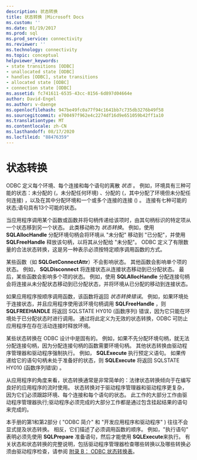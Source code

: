 ```yaml
---
description: 状态转换
title: 状态转换 |Microsoft Docs
ms.custom: ''
ms.date: 01/19/2017
ms.prod: sql
ms.prod_service: connectivity
ms.reviewer: ''
ms.technology: connectivity
ms.topic: conceptual
helpviewer_keywords:
- state transitions [ODBC]
- unallocated state [ODBC]
- handles [ODBC], state transitions
- allocated state [ODBC]
- connection state [ODBC]
ms.assetid: fc741611-6535-43cc-8156-6d897d04664e
author: David-Engel
ms.author: v-daenge
ms.openlocfilehash: 947be49fc0a77f94c1641bb7c735db3276b49f58
ms.sourcegitcommit: e700497f962e4c2274df16d9e651059b42ff1a10
ms.translationtype: MT
ms.contentlocale: zh-CN
ms.lasthandoff: 08/17/2020
ms.locfileid: "88476359"
---
```

# <a name="state-transitions"></a>状态转换
ODBC 定义每个环境、每个连接和每个语句的离散 *状态* 。 例如，环境具有三种可能的状态：未分配的 (，未分配任何环境) 、分配的 (，其中分配了环境但未分配任何连接) ，以及在其中分配环境和一个或多个连接的连接 () 。 连接有七种可能的状态;语句具有13个可能的状态。  
  
 当应用程序调用某个函数或函数并将句柄传递给该项时，由其句柄标识的特定项从一个状态移到另一个状态。 此类移动称为 *状态转换*。 例如，使用 **SQLAllocHandle** 分配环境句柄会将环境从 "未分配" 移动到 "已分配"，并使用 **SQLFreeHandle** 释放该句柄，以将其从分配给 "未分配"。 ODBC 定义了有限数量的合法状态转换，这是另一种表示必须按特定顺序调用函数的方式。  
  
 某些函数（如 **SQLGetConnectAttr**）不会影响状态。 其他函数会影响单个项的状态。 例如， **SQLDisconnect** 将连接状态从连接状态移动到已分配状态。 最后，某些函数会影响多个项的状态。 例如，使用 **SQLAllocHandle** 分配连接句柄会将连接从未分配状态移动到已分配状态，并将环境从已分配的移动到连接状态。  
  
 如果应用程序按顺序调用函数，该函数将返回 *状态转换错误*。 例如，如果环境处于连接状态，并且应用程序使用该环境句柄调用 **SQLFreeHandle** ，则 **SQLFREEHANDLE** 将返回 SQLSTATE HY010 (函数序列) 错误，因为它只能在环境处于已分配状态时进行调用。 通过将此定义为无效的状态转换，ODBC 可防止应用程序在存在活动连接时释放环境。  
  
 某些状态转换在 ODBC 设计中是固有的。 例如，如果不先分配环境句柄，就无法分配连接句柄，因为分配连接句柄的函数需要环境句柄。 其他状态转换由驱动程序管理器和驱动程序强制执行。 例如， **SQLExecute** 执行预定义语句。 如果传递给它的语句句柄未处于准备好的状态，则 **SQLExecute** 将返回 SQLSTATE HY010 (函数序列错误) 。  
  
 从应用程序的角度来看，状态转换通常是非常简单的：法律状态转换倾向于在编写良好的应用程序的流时使用。 状态转换对于驱动程序管理器和驱动程序更复杂，因为它们必须跟踪环境、每个连接和每个语句的状态。 此工作的大部分工作由驱动程序管理器执行;驱动程序必须完成的大部分工作都是通过包含挂起结果的语句来完成的。  
  
 本手册的第1和第2部分 ( "ODBC 简介" 和 "开发应用程序和驱动程序" ) 往往不会显式提及状态转换。 相反，它们描述了必须调用函数的顺序。 例如，"执行语句" 表明必须先使用 **SQLPrepare** 准备语句，然后才能使用 **SQLExecute**来执行。 有关状态和状态转换的完整说明，包括驱动程序管理器检查哪些转换以及哪些转换必须由驱动程序检查，请参阅 [附录 B： ODBC 状态转换表](../../../odbc/reference/appendixes/appendix-b-odbc-state-transition-tables.md)。
